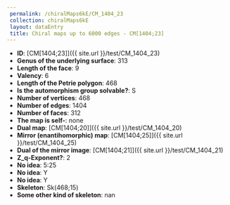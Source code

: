 ```yaml
--- 
 permalink: /chiralMaps6kE/CM_1404_23 
 collection: chiralMaps6kE
 layout: dataEntry
 title: Chiral maps up to 6000 edges - CM[1404;23]
---
```


- **ID**: [CM[1404;23]]({{ site.url }}/test/CM_1404_23)
- **Genus of the underlying surface**: 313
- **Length of the face**: 9
- **Valency**: 6
- **Length of the Petrie polygon**: 468
- **Is the automorphism group solvable?**: S
- **Number of vertices**: 468
- **Number of edges**: 1404
- **Number of faces**: 312
- **The map is self-**: none
- **Dual map**: [CM[1404;20]]({{ site.url }}/test/CM_1404_20)
- **Mirror (enantihomorphic) map**: [CM[1404;25]]({{ site.url }}/test/CM_1404_25)
- **Dual of the mirror image**: [CM[1404;21]]({{ site.url }}/test/CM_1404_21)
- **Z_q-Exponent?**: 2
- **No idea**:  5:25
- **No idea**: Y
- **No idea**: Y
- **Skeleton**: Sk(468;15)
- **Some other kind of skeleton**: nan

